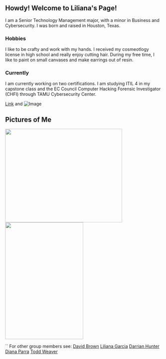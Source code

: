 ## Howdy! Welcome to Liliana's Page!
I am a Senior Technology Management major, with a minor in Business and Cybersecurity. 
I was born and raised in Houston, Texas. 

### Hobbies
I like to be crafty and work with my hands. I received my cosmeotlogy license in high school and really enjoy cutting hair.
During my free time, I like to paint on small canvases and make earrings out of resin. 


### Currently
I am currently working on two certifications.
I am studying ITIL 4 in my capstone class and the EC Council Computer Hacking Forensic Investigator (CHFI) through TAMU Cybersecurity Center. 







[Link](url) and ![Image](src)

## Pictures of Me
<img src="https://gvgtw.github.io/tcmg412-project2/images/liliana.jpg" height="300" width="375">
<img src="https://gvgtw.github.io/tcmg412-project2/images/lilianapic.jpg" height="375" width="250">




``
For other group members see:
[David Brown](https://guides.github.com/features/mastering-markdown/)
[Liliana Garcia](https://guides.github.com/features/mastering-markdown/)
[Darrian Hunter](https://guides.github.com/features/mastering-markdown/)
[Diana Parra](https://guides.github.com/features/mastering-markdown/)
[Todd Weaver](https://guides.github.com/features/mastering-markdown/)
